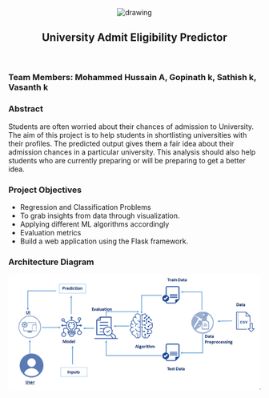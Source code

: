 <br>
<div align="center">
<img src="https://upload.wikimedia.org/wikipedia/commons/5/51/IBM_logo.svg"  align="center" alt="drawing" width="200" />
  <h2 align="center"> University Admit Eligibility Predictor <br></h2>

  </div>
 <br> 

### Team Members: Mohammed Hussain A, Gopinath k, Sathish k, Vasanth k

### Abstract
Students are often worried about their chances of admission to University. The aim of this project is to help students in shortlisting universities with their profiles. The predicted output gives them a fair idea about their admission chances in a particular university. This analysis should also help students who are currently preparing or will be preparing to get a better idea.


### Project Objectives
- Regression and Classification Problems
- To grab insights from data through visualization.
- Applying different ML algorithms accordingly 
- Evaluation metrics
- Build a web application using the Flask framework.


### Architecture Diagram
![Screenshot](https://github.com/IBM-EPBL/IBM-Project-1635-1658406225/blob/master/Images/ArchitectureDiagram.png)


